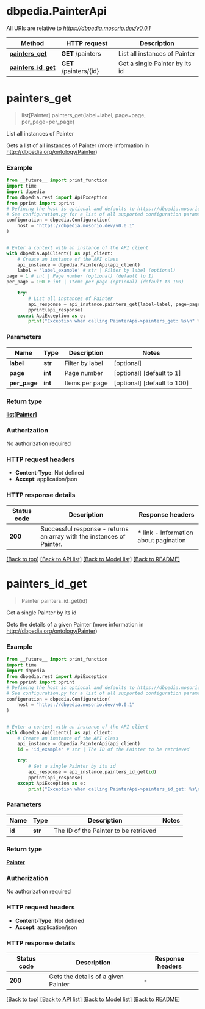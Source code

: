 # dbpedia.PainterApi

All URIs are relative to *https://dbpedia.mosorio.dev/v0.0.1*

Method | HTTP request | Description
------------- | ------------- | -------------
[**painters_get**](PainterApi.md#painters_get) | **GET** /painters | List all instances of Painter
[**painters_id_get**](PainterApi.md#painters_id_get) | **GET** /painters/{id} | Get a single Painter by its id


# **painters_get**
> list[Painter] painters_get(label=label, page=page, per_page=per_page)

List all instances of Painter

Gets a list of all instances of Painter (more information in http://dbpedia.org/ontology/Painter)

### Example

```python
from __future__ import print_function
import time
import dbpedia
from dbpedia.rest import ApiException
from pprint import pprint
# Defining the host is optional and defaults to https://dbpedia.mosorio.dev/v0.0.1
# See configuration.py for a list of all supported configuration parameters.
configuration = dbpedia.Configuration(
    host = "https://dbpedia.mosorio.dev/v0.0.1"
)


# Enter a context with an instance of the API client
with dbpedia.ApiClient() as api_client:
    # Create an instance of the API class
    api_instance = dbpedia.PainterApi(api_client)
    label = 'label_example' # str | Filter by label (optional)
page = 1 # int | Page number (optional) (default to 1)
per_page = 100 # int | Items per page (optional) (default to 100)

    try:
        # List all instances of Painter
        api_response = api_instance.painters_get(label=label, page=page, per_page=per_page)
        pprint(api_response)
    except ApiException as e:
        print("Exception when calling PainterApi->painters_get: %s\n" % e)
```

### Parameters

Name | Type | Description  | Notes
------------- | ------------- | ------------- | -------------
 **label** | **str**| Filter by label | [optional] 
 **page** | **int**| Page number | [optional] [default to 1]
 **per_page** | **int**| Items per page | [optional] [default to 100]

### Return type

[**list[Painter]**](Painter.md)

### Authorization

No authorization required

### HTTP request headers

 - **Content-Type**: Not defined
 - **Accept**: application/json

### HTTP response details
| Status code | Description | Response headers |
|-------------|-------------|------------------|
**200** | Successful response - returns an array with the instances of Painter. |  * link - Information about pagination <br>  |

[[Back to top]](#) [[Back to API list]](../README.md#documentation-for-api-endpoints) [[Back to Model list]](../README.md#documentation-for-models) [[Back to README]](../README.md)

# **painters_id_get**
> Painter painters_id_get(id)

Get a single Painter by its id

Gets the details of a given Painter (more information in http://dbpedia.org/ontology/Painter)

### Example

```python
from __future__ import print_function
import time
import dbpedia
from dbpedia.rest import ApiException
from pprint import pprint
# Defining the host is optional and defaults to https://dbpedia.mosorio.dev/v0.0.1
# See configuration.py for a list of all supported configuration parameters.
configuration = dbpedia.Configuration(
    host = "https://dbpedia.mosorio.dev/v0.0.1"
)


# Enter a context with an instance of the API client
with dbpedia.ApiClient() as api_client:
    # Create an instance of the API class
    api_instance = dbpedia.PainterApi(api_client)
    id = 'id_example' # str | The ID of the Painter to be retrieved

    try:
        # Get a single Painter by its id
        api_response = api_instance.painters_id_get(id)
        pprint(api_response)
    except ApiException as e:
        print("Exception when calling PainterApi->painters_id_get: %s\n" % e)
```

### Parameters

Name | Type | Description  | Notes
------------- | ------------- | ------------- | -------------
 **id** | **str**| The ID of the Painter to be retrieved | 

### Return type

[**Painter**](Painter.md)

### Authorization

No authorization required

### HTTP request headers

 - **Content-Type**: Not defined
 - **Accept**: application/json

### HTTP response details
| Status code | Description | Response headers |
|-------------|-------------|------------------|
**200** | Gets the details of a given Painter |  -  |

[[Back to top]](#) [[Back to API list]](../README.md#documentation-for-api-endpoints) [[Back to Model list]](../README.md#documentation-for-models) [[Back to README]](../README.md)

